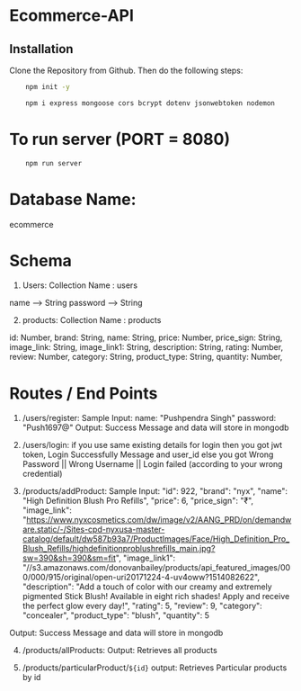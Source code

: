 # Ecommerce-API

## Installation

Clone the Repository from Github. Then do the following steps:

```bash
    npm init -y

    npm i express mongoose cors bcrypt dotenv jsonwebtoken nodemon
```
# To run server (PORT = 8080)
```bash
    npm run server
```
# Database Name:
ecommerce
# Schema

1) Users: 
Collection Name : users

name --> String
password --> String

2) products:
  Collection Name : products

  id: Number,
  brand: String,
  name: String,
  price: Number,
  price_sign: String,
  image_link: String,
  image_link1: String,
  description: String,
  rating: Number,
  review: Number,
  category: String,
  product_type: String,
  quantity: Number,


# Routes / End Points
1) /users/register:
Sample Input: 
 name: "Pushpendra Singh"
 password: "Push1697@"
Output: Success Message and data will store in mongodb

2) /users/login:
if you use same existing details for login then you got jwt token, Login Successfully Message and user_id
else you got Wrong Password || Wrong Username || Login failed (according to your wrong credential)

3) /products/addProduct:
Sample Input:
  "id": 922,
  "brand": "nyx",
  "name": "High Definition Blush Pro Refills",
  "price": 6,
  "price_sign": "₹",
  "image_link": "https://www.nyxcosmetics.com/dw/image/v2/AANG_PRD/on/demandware.static/-/Sites-cpd-nyxusa-master-catalog/default/dw587b93a7/ProductImages/Face/High_Definition_Pro_Blush_Refills/highdefinitionproblushrefills_main.jpg?sw=390&sh=390&sm=fit",
  "image_link1": "//s3.amazonaws.com/donovanbailey/products/api_featured_images/000/000/915/original/open-uri20171224-4-uv4oww?1514082622",
  "description": "Add a touch of color with our creamy and extremely pigmented Stick Blush! Available in eight rich shades! Apply and receive the perfect glow every day!",
  "rating": 5,
  "review": 9,
  "category": "concealer",
  "product_type": "blush",
  "quantity": 5

Output: Success Message and data will store in mongodb

4) /products/allProducts:
Output: Retrieves all products

5) /products/particularProduct/`${id}`
output: Retrieves Particular products by id





